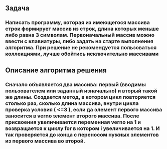 ## Задача

### Написать программу, которая из имеющегося массива строк формирует массив из строк, длина которых меньше либо равна 3 символам. Первоначальный массив можно ввести с клавиатуры, либо задать на старте выполнения алгоритма. При решение не рекомендуется пользоваться коллекциями, лучше обойтись исключительно массивами

## Описание алгоритма решения

### Сначало объявляется два массива: первый (вводимы пользователем или заданный изначально) и вторый такой же длины. Создается метод, в котором цикл повторяется столько раз, сколько длина массива, внутри цикла проверка условия ( <=3 ), если да элемент первого массива заносится в verno элемент второго массива. После присвоения увеличивается переменная verno на 1 и возвращается к циклу for в котором i увеличивается на 1. И так проверяется до конца c переносом нужных элементов из первого массива во второй.
